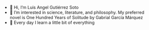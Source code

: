 - 👋 Hi, I’m Luis Angel Gutiérrez Soto 
- 👀 I’m interested in science, literature, and philosophy. My preferred novel is One Hundred Years of Solitude by Gabrial García Márquez
- 🌱 Every day I learn a little bit of everything 

